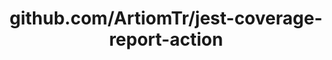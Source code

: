 ---
layout: post
title: github.com/ArtiomTr/jest-coverage-report-action
categories: link
tags: [انگلیسی, گیت‌هاب, برنامه‌نویسی]
---